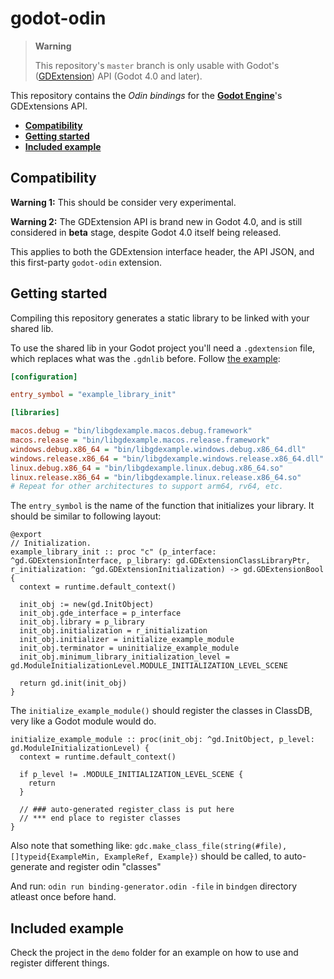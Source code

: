 # godot-odin

> **Warning**
>
> This repository's `master` branch is only usable with Godot's ([GDExtension](https://godotengine.org/article/introducing-gd-extensions))
> API (Godot 4.0 and later).
>

This repository contains the  *Odin bindings* for the [**Godot Engine**](https://github.com/godotengine/godot)'s GDExtensions API.

- [**Compatibility**](#compatibility)
- [**Getting started**](#getting-started)
- [**Included example**](#included-example)

## Compatibility

**Warning 1:** This should be consider very experimental.

**Warning 2:** The GDExtension API is brand new in Godot 4.0, and is still
considered in **beta** stage, despite Godot 4.0 itself being released.

This applies to both the GDExtension interface header, the API JSON, and this
first-party `godot-odin` extension.

## Getting started

Compiling this repository generates a static library to be linked with your shared lib.

To use the shared lib in your Godot project you'll need a `.gdextension`
file, which replaces what was the `.gdnlib` before.
Follow [the example](test/demo/example.gdextension):

```ini
[configuration]

entry_symbol = "example_library_init"

[libraries]

macos.debug = "bin/libgdexample.macos.debug.framework"
macos.release = "bin/libgdexample.macos.release.framework"
windows.debug.x86_64 = "bin/libgdexample.windows.debug.x86_64.dll"
windows.release.x86_64 = "bin/libgdexample.windows.release.x86_64.dll"
linux.debug.x86_64 = "bin/libgdexample.linux.debug.x86_64.so"
linux.release.x86_64 = "bin/libgdexample.linux.release.x86_64.so"
# Repeat for other architectures to support arm64, rv64, etc.
```

The `entry_symbol` is the name of the function that initializes
your library. It should be similar to following layout:

```odin
@export
// Initialization.
example_library_init :: proc "c" (p_interface: ^gd.GDExtensionInterface, p_library: gd.GDExtensionClassLibraryPtr, r_initialization: ^gd.GDExtensionInitialization) -> gd.GDExtensionBool {
  context = runtime.default_context()
  
  init_obj := new(gd.InitObject)
  init_obj.gde_interface = p_interface
  init_obj.library = p_library
  init_obj.initialization = r_initialization
  init_obj.initializer = initialize_example_module
  init_obj.terminator = uninitialize_example_module
  init_obj.minimum_library_initialization_level = gd.ModuleInitializationLevel.MODULE_INITIALIZATION_LEVEL_SCENE
  
  return gd.init(init_obj)
}
```

The `initialize_example_module()` should register the classes in ClassDB, very like a Godot module would do.

```odin
initialize_example_module :: proc(init_obj: ^gd.InitObject, p_level: gd.ModuleInitializationLevel) {
  context = runtime.default_context()

  if p_level != .MODULE_INITIALIZATION_LEVEL_SCENE {
    return
  }

  // ### auto-generated register_class is put here
  // *** end place to register classes
}
```

Also note that something like: `gdc.make_class_file(string(#file), []typeid{ExampleMin, ExampleRef, Example})` should be called, to auto-generate and register odin "classes"

And run: `odin run binding-generator.odin -file` in `bindgen` directory atleast once before hand.


## Included example

Check the project in the `demo` folder for an example on how to use and register different things.

